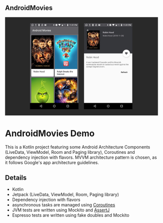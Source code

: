 ## AndroidMovies
![alt text](https://raw.githubusercontent.com/oligazar/AndroidMovies/master/art/AndroidMovies.jpg)

AndroidMovies Demo
===================================

This is a Kotlin project featuring some Android Architecture Components (LiveData, ViewModel, Room and Paging library), Coroutines and dependency injection with flavors. MVVM architecture pattern is chosen, as it follows Google's app architecture guidelines.

## Details
* Kotlin
* Jetpack (LiveData, ViewModel, Room, Paging library)
* Dependency injection with flavors
* asynchronous tasks are managed using [Coroutines](https://github.com/Kotlin/kotlinx.coroutines/blob/master/coroutines-guide.md) 
* JVM tests are written using Mockito and [AssertJ](http://joel-costigliola.github.io/assertj/)
* Espresso tests are written using fake doubles and Mockito
